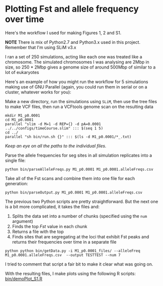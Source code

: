 Plotting Fst and allele frequency over time
======

Here's the workflow I used for making Figures 1, 2 and S1.

**NOTE** There is mix of Python2.7 and Python3.x used in this project. Remember that I'm using SLiM v3.x


I ran a set of 250 simulations, acting like each one was treated like a chromosome. 
The simulated chromosomes I was analysing are 2Mbp in size, so 250 * 2Mbp gives a genome size of around 500Mbp of similar to a lot of eukaryotes

Here's an example of how you might run the workflow for 5 simulations making use of GNU Parallel (again, you could run them in serial or on a cluster, whatever works for you):

Make a new directory, run the simulations using ```SLiM```,  then use the tree files to make VCF files, then run a VCFtools genome scan on the resulting data
```
mkdir M1_p0.0001
cd M1_p0.0001
parallel "slim -d M=1 -d REP={} -d pA=0.0001 ../../configs/timeCourse.slim" ::: $(seq 1 5)
cd ../
parallel "sh bin/run.sh {}" ::: $(ls -d M1_p0.0001/*_.txt)
```
*Keep an eye on all the paths to the individual files.*


Parse the allele frequencies for seg sites in all simulation replicates into a single file:
```
python bin/parseAlleleFreqs.py M1_p0.0001 M1_p0.0001.alleleFreqs.csv
```

Take all of the Fst scans and combine them into one file for each generation:
```
python bin/parseOutput.py M1_p0.0001 M1_p0.0001.alleleFreqs.csv
```

The previous two Python scripts are pretty straightforward. But the next one is a bit more complicated, it takes the files and:
1. Splits the data set into a number of chunks (specified using the ```num``` argument)
2. Finds the top *Fst* value in each chunk
3. Returns a file with the top 
4. Finds sites that are segregating at the loci that exhibit Fst peaks and returns their frequencies over time in a separate file

```
python python bin/getData.py -i M1_p0.0001_files/ --alleleFreq M1_p0.0001.alleleFreqs.csv  --output TESTTEST --num 7
```
I tried to comment that script a fair bit to make it clear what was going on.

With the resulting files, I make plots using the following R scripts:
[bin/demoPlot_S1.R](bin/demoPlot_S1.R) 



